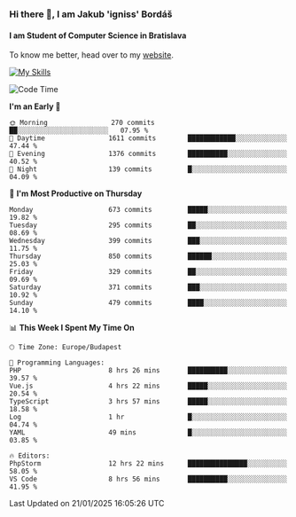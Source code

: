 ### Hi there 👋, I am Jakub 'igniss' Bordáš

#### I am Student of Computer Science in Bratislava
To know me better, head over to my [website](https://bordas.sk).

[![My Skills](https://skillicons.dev/icons?i=js,typescript,html,css,figma,svelte,vue,next,postgresql,nest,express,nodejs)](https://bordas.sk)


<!--START_SECTION:waka-->
![Code Time](http://img.shields.io/badge/Code%20Time-1%2C646%20hrs%208%20mins-blue)

**I'm an Early 🐤** 

```text
🌞 Morning                270 commits         ██░░░░░░░░░░░░░░░░░░░░░░░   07.95 % 
🌆 Daytime                1611 commits        ████████████░░░░░░░░░░░░░   47.44 % 
🌃 Evening                1376 commits        ██████████░░░░░░░░░░░░░░░   40.52 % 
🌙 Night                  139 commits         █░░░░░░░░░░░░░░░░░░░░░░░░   04.09 % 
```
📅 **I'm Most Productive on Thursday** 

```text
Monday                   673 commits         █████░░░░░░░░░░░░░░░░░░░░   19.82 % 
Tuesday                  295 commits         ██░░░░░░░░░░░░░░░░░░░░░░░   08.69 % 
Wednesday                399 commits         ███░░░░░░░░░░░░░░░░░░░░░░   11.75 % 
Thursday                 850 commits         ██████░░░░░░░░░░░░░░░░░░░   25.03 % 
Friday                   329 commits         ██░░░░░░░░░░░░░░░░░░░░░░░   09.69 % 
Saturday                 371 commits         ███░░░░░░░░░░░░░░░░░░░░░░   10.92 % 
Sunday                   479 commits         ████░░░░░░░░░░░░░░░░░░░░░   14.10 % 
```


📊 **This Week I Spent My Time On** 

```text
🕑︎ Time Zone: Europe/Budapest

💬 Programming Languages: 
PHP                      8 hrs 26 mins       ██████████░░░░░░░░░░░░░░░   39.57 % 
Vue.js                   4 hrs 22 mins       █████░░░░░░░░░░░░░░░░░░░░   20.54 % 
TypeScript               3 hrs 57 mins       █████░░░░░░░░░░░░░░░░░░░░   18.58 % 
Log                      1 hr                █░░░░░░░░░░░░░░░░░░░░░░░░   04.74 % 
YAML                     49 mins             █░░░░░░░░░░░░░░░░░░░░░░░░   03.85 % 

🔥 Editors: 
PhpStorm                 12 hrs 22 mins      ███████████████░░░░░░░░░░   58.05 % 
VS Code                  8 hrs 56 mins       ██████████░░░░░░░░░░░░░░░   41.95 % 
```


 Last Updated on 21/01/2025 16:05:26 UTC
<!--END_SECTION:waka-->
